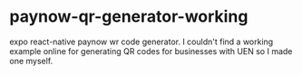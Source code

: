 # paynow-qr-generator-working
expo react-native paynow wr code generator. I couldn't find a working example online for generating QR codes for businesses with UEN so I made one myself.
